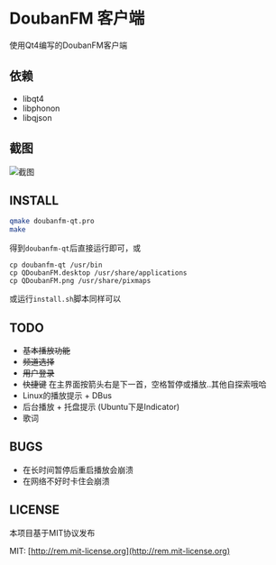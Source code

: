 # DoubanFM 客户端
使用Qt4编写的DoubanFM客户端

## 依赖
* libqt4
* libphonon
* libqjson

## 截图

![截图](https://gitcafe.com/zonyitoo/doubanfm-qt/raw/master/screenshot.png)

## INSTALL

```bash
qmake doubanfm-qt.pro
make
```

得到`doubanfm-qt`后直接运行即可，或

```
cp doubanfm-qt /usr/bin
cp QDoubanFM.desktop /usr/share/applications
cp QDoubanFM.png /usr/share/pixmaps
```

或运行`install.sh`脚本同样可以

## TODO
* <del>基本播放功能</del>
* <del>频道选择</del>
* <del>用户登录</del>
* <del>快捷键</del> 在主界面按箭头右是下一首，空格暂停或播放..其他自探索哦哈
* Linux的播放提示 + DBus
* 后台播放 + 托盘提示 (Ubuntu下是Indicator)
* 歌词

## BUGS
* 在长时间暂停后重启播放会崩溃
* 在网络不好时卡住会崩溃

## LICENSE
本项目基于MIT协议发布

MIT: [http://rem.mit-license.org](http://rem.mit-license.org)
